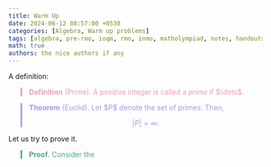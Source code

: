 ```yaml
---
title: Warm Up
date: 2024-06-12 08:57:00 +0530
categories: [Algebra, Warm up problems]
tags: [algebra, pre-rmo, ioqm, rmo, inmo, matholympiad, notes, handouts, lecturenotes]
math: true
authors: the nice authors if any
---
```




A definition:
<blockquote style="border-left: 3px solid #f79eb2; color:#f79eb2; margin-bottom:2px">
<b>Definition</b> (Prime). A positive integer is called a <i>prime</i> if $\dots$.
</blockquote>

<blockquote style="border-left: 3px solid #ac95fc; color:#ac95fc; margin-bottom:2px">
<b>Theorem</b> (Euclid). Let $P$ denote the set of primes. Then, 

$$|P| = \infty.$$
</blockquote>

Let us try to prove it.
<blockquote style="border-left: 3px solid #52a88e; color:#52a88e; margin-bottom:2px">
<b>Proof</b>. Consider the
</blockquote>
